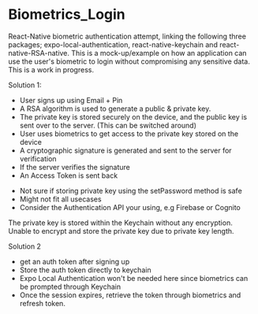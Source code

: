 # Biometrics_Login
React-Native biometric authentication attempt, linking the following three packages; expo-local-authentication, react-native-keychain and react-native-RSA-native. 
This is a mock-up/example on how an application can use the user's biometric to login without compromising any sensitive data. This is a work in progress.

Solution 1: 
- User signs up using Email + Pin
- A RSA algorithm is used to generate a public & private key.
- The private key is stored securely on the device, and the public key is sent over to the server. (This can be switched around)
- User uses biometrics to get access to the private key stored on the device
- A cryptographic signature is generated and sent to the server for verification
- If the server verifies the signature
- An Access Token is sent back

* Not sure if storing private key using the setPassword method is safe
* Might not fit all usecases
* Consider the Authentication API your using, e.g Firebase or Cognito

The private key is stored within the Keychain without any encryption. Unable to encrypt and store the private key due to private key length.

Solution 2
- get an auth token after signing up
- Store the auth token directly to keychain
- Expo Local Authentication won't be needed here since biometrics can be prompted through Keychain
- Once the session expires, retrieve the token through biometrics and refresh token.
